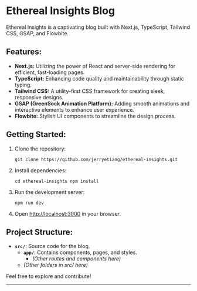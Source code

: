 # Ethereal Insights Blog

Ethereal Insights is a captivating blog built with Next.js, TypeScript, Tailwind CSS, GSAP, and Flowbite.

## Features:

- **Next.js:** Utilizing the power of React and server-side rendering for efficient, fast-loading pages.
- **TypeScript:** Enhancing code quality and maintainability through static typing.
- **Tailwind CSS:** A utility-first CSS framework for creating sleek, responsive designs.
- **GSAP (GreenSock Animation Platform):** Adding smooth animations and interactive elements to enhance user experience.
- **Flowbite:** Stylish UI components to streamline the design process.

## Getting Started:

1. Clone the repository:
    
    `git clone https://github.com/jerryetiang/ethereal-insights.git`
    
2. Install dependencies:
    
    `cd ethereal-insights npm install`
    
3. Run the development server:
    
    `npm run dev`
    
4. Open [http://localhost:3000](http://localhost:3000/) in your browser.
    

## Project Structure:

- **`src/`**: Source code for the blog.
    - **`app/`**: Contains components, pages, and styles.
        - _(Other routes and components here)_
    - _(Other folders in src/ here)_

Feel free to explore and contribute!

---
